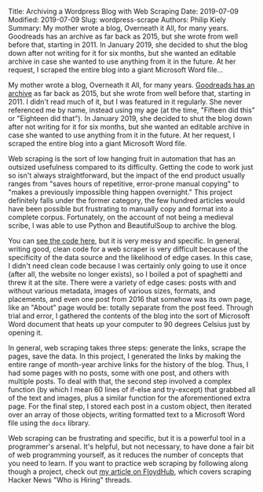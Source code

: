Title: Archiving a Wordpress Blog with Web Scraping
Date: 2019-07-09
Modified: 2019-07-09
Slug: wordpress-scrape
Authors: Philip Kiely
Summary: My mother wrote a blog, Overneath it All, for many years. Goodreads has an archive as far back as 2015, but she wrote from well before that, starting in 2011. In January 2019, she decided to shut the blog down after not writing for it for six months, but she wanted an editable archive in case she wanted to use anything from it in the future. At her request, I scraped the entire blog into a giant Microsoft Word file...

My mother wrote a blog, Overneath it All, for many years. [Goodreads has an archive](https://www.goodreads.com/author/show/5430737.Robin_Bourjaily/blog) as far back as 2015, but she wrote from well before that, starting in 2011. I didn't read much of it, but I was featured in it regularly. She never referenced me by name, instead using my age (at the time, "Fifteen did this" or "Eighteen did that"). In January 2019, she decided to shut the blog down after not writing for it for six months, but she wanted an editable archive in case she wanted to use anything from it in the future. At her request, I scraped the entire blog into a giant Microsoft Word file.

Web scraping is the sort of low hanging fruit in automation that has an outsized usefulness compared to its difficulty. Getting the code to work just so isn't always straightforward, but the impact of the end product usually ranges from "saves hours of repetitive, error-prone manual copying" to "makes a previously impossible thing happen overnight." This project definitely falls under the former category, the few hundred articles would have been possible but frustrating to manually copy and format into a complete corpus. Fortunately, on the account of not being a medieval scribe, I was able to use Python and BeautifulSoup to archive the blog. 

You can [see the code here](https://github.com/philipkiely/blogscrape), but it is very messy and specific. In general, writing good, clean code for a web scraper is very difficult because of the specificity of the data source and the likelihood of edge cases. In this case, I didn't need clean code because I was certainly only going to use it once (after all, the website no longer exists), so I boiled a pot of spaghetti and threw it at the site. There were a variety of edge cases: posts with and without various metadata, images of various sizes, formats, and placements, and even one post from 2016 that somehow was its own page, like an "About" page would be: totally separate from the post feed. Through trial and error, I gathered the contents of the blog into the sort of Microsoft Word document that heats up your computer to 90 degrees Celsius just by opening it.

In general, web scraping takes three steps: generate the links, scrape the pages, save the data. In this project, I generated the links by making the entire range of month-year archive links for the history of the blog. Thus, I had some pages with no posts, some with one post, and others with multiple posts. To deal with that, the second step involved a complex function (by which I mean 60 lines of if-else and try-except) that grabbed all of the text and images, plus a similar function for the aforementioned extra page. For the final step, I stored each post in a custom object, then iterated over an array of those objects, writing formatted text to a Microsoft Word file using the `docx` library. 

Web scraping can be frustrating and specific, but it is a powerful tool in a programmer's arsenal. It's helpful, but not necessary, to have done a fair bit of web programming yourself, as it reduces the number of concepts that you need to learn. If you want to practice web scraping by following along though a project, check out [my article on FloydHub](https://blog.floydhub.com/web-scraping-with-python/), which covers scraping Hacker News "Who is Hiring" threads.
